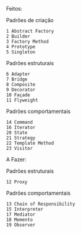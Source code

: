 Feitos:

Padrões de criação

	1 Abstract Factory
	2 Builder
	3 Factory Method
	4 Prototype
	5 Singleton

Padrões estruturais

	6 Adapter
	7 Bridge
	8 Composite
	9 Decorator
	10 Façade
	11 Flyweight	

Padrões comportamentais

	14 Command
	16 Iterator
	20 State
	21 Strategy
	22 Template Method
	23 Visitor

A Fazer:

Padrões estruturais

	12 Proxy

Padrões comportamentais

	13 Chain of Responsibility
	15 Interpreter
	17 Mediator
	18 Memento
	19 Observer
